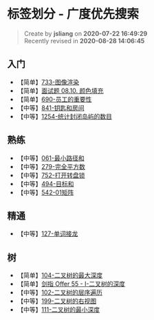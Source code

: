 标签划分 - 广度优先搜索
===

> Create by **jsliang** on **2020-07-22 16:49:29**  
> Recently revised in **2020-08-28 14:06:45**

## 入门

* 【简单】[733-图像渲染](https://leetcode-cn.com/problems/flood-fill/)
* 【简单】[面试题 08.10. 颜色填充](https://leetcode-cn.com/problems/color-fill-lcci/)
* 【简单】[690-员工的重要性](https://leetcode-cn.com/problems/employee-importance/)
* 【中等】[841-钥匙和房间](https://leetcode-cn.com/problems/keys-and-rooms)
* 【中等】[1254-统计封闭岛屿的数目](https://leetcode-cn.com/problems/number-of-closed-islands/)

## 熟练

* 【中等】[061-最小路径和](https://leetcode-cn.com/problems/minimum-path-sum)
* 【中等】[279-完全平方数](https://leetcode-cn.com/problems/perfect-squares)
* 【中等】[752-打开转盘锁](https://leetcode-cn.com/problems/open-the-lock)
* 【中等】[494-目标和](https://leetcode-cn.com/problems/target-sum)
* 【中等】[542-01矩阵](https://leetcode-cn.com/problems/01-matrix)

## 精通

* 【中等】[127-单词接龙](https://leetcode-cn.com/problems/word-ladder/)

## 树

* 【简单】[104-二叉树的最大深度](https://leetcode-cn.com/problems/maximum-depth-of-binary-tree/)
* 【简单】[剑指 Offer 55 - I-二叉树的深度](https://leetcode-cn.com/problems/er-cha-shu-de-shen-du-lcof/)
* 【中等】[102-二叉树的层序遍历](https://leetcode-cn.com/problems/binary-tree-level-order-traversal/)
* 【中等】[199-二叉树的右视图](https://leetcode-cn.com/problems/binary-tree-right-side-view)
* 【中等】[111-二叉树的最小深度](https://leetcode-cn.com/problems/minimum-depth-of-binary-tree)